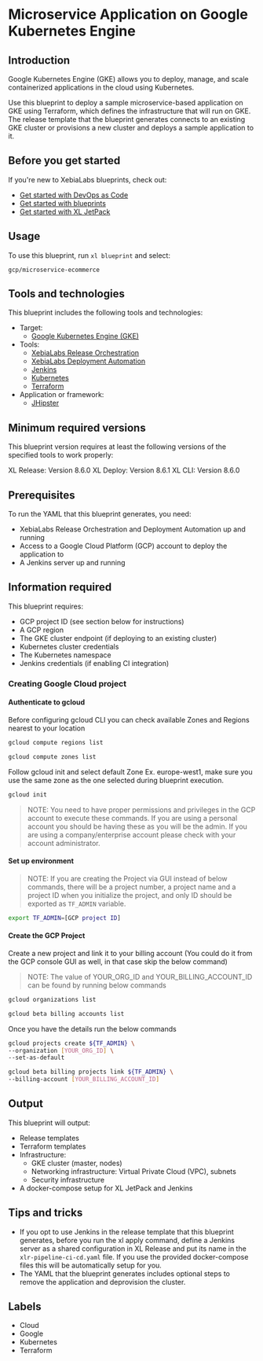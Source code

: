 # Microservice Application on Google Kubernetes Engine

## Introduction

Google Kubernetes Engine (GKE) allows you to deploy, manage, and scale containerized applications in the cloud using Kubernetes.

Use this blueprint to deploy a sample microservice-based application on GKE using Terraform, which defines the infrastructure that will run on GKE. The release template that the blueprint generates connects to an existing GKE cluster or provisions a new cluster and deploys a sample application to it.

## Before you get started

If you're new to XebiaLabs blueprints, check out:

* [Get started with DevOps as Code](https://docs.xebialabs.com/xl-platform/concept/get-started-with-devops-as-code.html)
* [Get started with blueprints](https://docs.xebialabs.com/xl-platform/concept/get-started-with-blueprints.html)
* [Get started with XL JetPack](https://docs.xebialabs.com/xl-platform/concept/get-started-with-xl-jetpack.html)

## Usage

To use this blueprint, run `xl blueprint` and select:

    gcp/microservice-ecommerce

## Tools and technologies

This blueprint includes the following tools and technologies:

* Target:
    * [Google Kubernetes Engine (GKE)](https://cloud.google.com/kubernetes-engine/)
* Tools:
    * [XebiaLabs Release Orchestration](https://xebialabs.com/products/xl-release/)
    * [XebiaLabs Deployment Automation](https://xebialabs.com/products/xl-deploy/)
    * [Jenkins](https://jenkins.io/)
    * [Kubernetes](https://kubernetes.io/)
    * [Terraform](https://www.terraform.io/)
* Application or framework:
    * [JHipster](https://github.com/xebialabs/e-commerce-microservice/)

## Minimum required versions

This blueprint version requires at least the following versions of the specified tools to work properly:

XL Release: Version 8.6.0
XL Deploy: Version 8.6.1
XL CLI: Version 8.6.0

## Prerequisites

To run the YAML that this blueprint generates, you need:

* XebiaLabs Release Orchestration and Deployment Automation up and running
* Access to a Google Cloud Platform (GCP) account to deploy the application to
* A Jenkins server up and running

## Information required

This blueprint requires:

* GCP project ID (see section below for instructions)
* A GCP region
* The GKE cluster endpoint (if deploying to an existing cluster)
* Kubernetes cluster credentials
* The Kubernetes namespace
* Jenkins credentials (if enabling CI integration)

### Creating Google Cloud project

#### Authenticate to gcloud
Before configuring gcloud CLI you can check available Zones and Regions nearest to your location

```sh
gcloud compute regions list

gcloud compute zones list
```

Follow gcloud init and select default Zone Ex. europe-west1, make sure you use the same zone as the one selected during blueprint execution.

```sh
gcloud init
```

> NOTE: You need to have proper permissions and privileges in the GCP account to execute these commands. If you are using a personal account you should be having these as you will be the admin. If you are using a company/enterprise account please check with your account administrator.

#### Set up environment

> NOTE: If you are creating the Project via GUI instead of below commands, there will be a project number, a project name and a project ID when you initialize the project, and only ID should be exported as `TF_ADMIN` variable.

```sh
export TF_ADMIN=[GCP project ID]
```

#### Create the GCP Project

Create a new project and link it to your billing account (You could do it from the GCP console GUI as well, in that case skip the below command)

> NOTE: The value of YOUR_ORG_ID and YOUR_BILLING_ACCOUNT_ID can be found by running below commands

```sh
gcloud organizations list

gcloud beta billing accounts list
```

Once you have the details run the below commands

```sh
gcloud projects create ${TF_ADMIN} \
--organization [YOUR_ORG_ID] \
--set-as-default

gcloud beta billing projects link ${TF_ADMIN} \
--billing-account [YOUR_BILLING_ACCOUNT_ID]
```

## Output

This blueprint will output:

* Release templates
* Terraform templates
* Infrastructure:
    * GKE cluster (master, nodes)
    * Networking infrastructure: Virtual Private Cloud (VPC), subnets
    * Security infrastructure
* A docker-compose setup for XL JetPack and Jenkins

## Tips and tricks

* If you opt to use Jenkins in the release template that this blueprint generates, before you run the xl apply command, define a Jenkins server as a shared configuration in XL Release and put its name in the `xlr-pipeline-ci-cd.yaml` file. If you use the provided docker-compose files this will be automatically setup for you.
* The YAML that the blueprint generates includes optional steps to remove the application and deprovision the cluster.

## Labels

* Cloud
* Google
* Kubernetes
* Terraform
